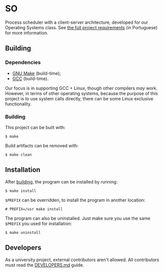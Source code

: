 # SO

Process scheduler with a client-server architecture, developed for our Operating Systems class.
See [the full project requirements](Requirements.pdf) (in Portuguese) for more information.

## Building

### Dependencies

- [GNU Make](https://www.gnu.org/software/make/) (build-time);
- [GCC](https://www.gnu.org/software/gcc/) (build-time).

Our focus is in supporting GCC + Linux, though other compilers *may* work. However, in terms of
other operating systems, because the purpose of this project is to use system calls directly, there
can be some Linux exclusive functionality.

### Building

This project can be built with:

```console
$ make
```

Build artifacts can be removed with:

```console
$ make clean
```

## Installation

After [building](#building), the program can be installed by running:

```console
$ make install
```

`$PREFIX` can be overridden, to install the program in another location:

```console
# PREFIX=/usr make install
```

The program can also be uninstalled. Just make sure you use the same `$PREFIX` you used for
installation:

```console
$ make uninstall
```

## Developers

As a university project, external contributors aren't allowed.
All contributors must read the [DEVELOPERS.md](DEVELOPERS.md) guide.
